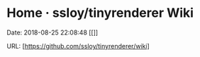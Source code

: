 # Home · ssloy/tinyrenderer Wiki

Date: 2018-08-25 22:08:48
[[]]

URL: [https://github.com/ssloy/tinyrenderer/wiki]
